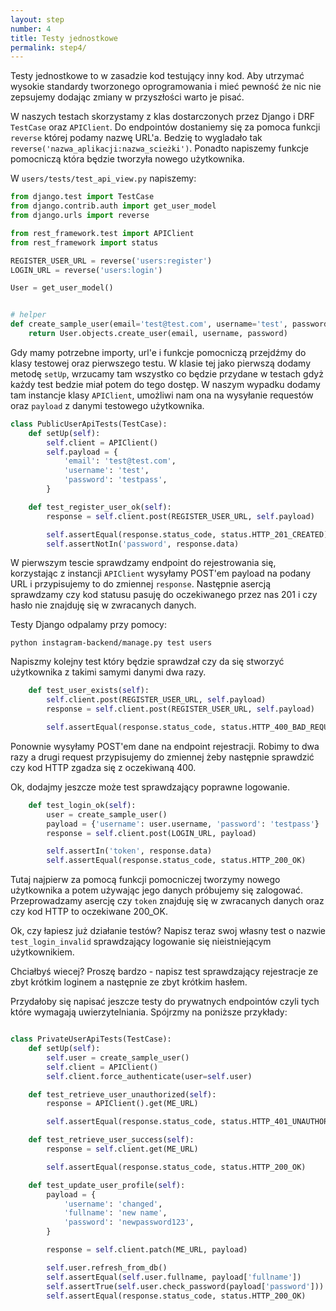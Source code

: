 ```yaml
---
layout: step
number: 4
title: Testy jednostkowe
permalink: step4/
---
```


Testy jednostkowe to w zasadzie kod testujący inny kod. Aby utrzymać wysokie standardy tworzonego oprogramowania i mieć pewność że nic nie zepsujemy dodając zmiany w przyszłości warto je pisać.

W naszych testach skorzystamy z klas dostarczonych przez Django i DRF `TestCase` oraz `APIClient`. Do endpointów dostaniemy się za pomoca funkcji `reverse` której podamy nazwę URL'a. Bedzię to wygladało tak `reverse('nazwa_aplikacji:nazwa_scieżki')`. Ponadto napiszemy funkcje pomocniczą która będzie tworzyła nowego użytkownika.

W `users/tests/test_api_view.py` napiszemy:

```python
from django.test import TestCase
from django.contrib.auth import get_user_model
from django.urls import reverse

from rest_framework.test import APIClient
from rest_framework import status

REGISTER_USER_URL = reverse('users:register')
LOGIN_URL = reverse('users:login')

User = get_user_model()


# helper
def create_sample_user(email='test@test.com', username='test', password='testpass'):
    return User.objects.create_user(email, username, password)
```

Gdy mamy potrzebne importy, url'e i funkcje pomocniczą przejdźmy do klasy testowej oraz pierwszego testu. W klasie tej jako pierwszą dodamy metodę `setUp`, wrzucamy tam wszystko co będzie przydane w testach gdyż każdy test bedzie miał potem do tego dostęp. W naszym wypadku dodamy tam instancje klasy `APIClient`, umożliwi nam ona na wysyłanie requestów oraz `payload` z danymi testowego użytkownika.
 
```python
class PublicUserApiTests(TestCase):
    def setUp(self):
        self.client = APIClient()
        self.payload = {
            'email': 'test@test.com',
            'username': 'test',
            'password': 'testpass',
        }

    def test_register_user_ok(self):
        response = self.client.post(REGISTER_USER_URL, self.payload)

        self.assertEqual(response.status_code, status.HTTP_201_CREATED)
        self.assertNotIn('password', response.data)
```

W pierwszym tescie sprawdzamy endpoint do rejestrowania się, korzystając z instancji `APIClient` wysyłamy POST'em payload na podany URL i przypisujemy to do zmiennej `response`. Następnie asercją sprawdzamy czy kod statusu pasuję do oczekiwanego przez nas 201 i czy hasło nie znajduję się w zwracanych danych.

Testy Django odpalamy przy pomocy:

```
python instagram-backend/manage.py test users
```

Napiszmy kolejny test który będzie sprawdzał czy da się stworzyć użytkownika z takimi samymi danymi dwa razy.

```python
    def test_user_exists(self):
        self.client.post(REGISTER_USER_URL, self.payload)
        response = self.client.post(REGISTER_USER_URL, self.payload)

        self.assertEqual(response.status_code, status.HTTP_400_BAD_REQUEST)
```

Ponownie wysyłamy POST'em dane na endpoint rejestracji. Robimy to dwa razy a drugi request przypisujemy do zmiennej żeby następnie sprawdzić czy kod HTTP zgadza się z oczekiwaną 400.

Ok, dodajmy jeszcze może test sprawdzający poprawne logowanie.

```python
    def test_login_ok(self):
        user = create_sample_user()
        payload = {'username': user.username, 'password': 'testpass'}
        response = self.client.post(LOGIN_URL, payload)

        self.assertIn('token', response.data)
        self.assertEqual(response.status_code, status.HTTP_200_OK)
```

Tutaj najpierw za pomocą funkcji pomocniczej tworzymy nowego użytkownika a potem używając jego danych próbujemy się zalogować. Przeprowadzamy asercję czy `token` znajduję się w zwracanych danych oraz czy kod HTTP to oczekiwane 200_OK.

Ok, czy łapiesz już działanie testów? Napisz teraz swoj własny test o nazwie `test_login_invalid` sprawdzający logowanie się nieistniejącym użytkownikiem.

Chciałbyś wiecej? Proszę bardzo - napisz test sprawdzający rejestracje ze zbyt krótkim loginem a następnie ze zbyt krótkim hasłem.

Przydałoby się napisać jeszcze testy do prywatnych endpointów czyli tych które wymagają uwierzytelniania. Spójrzmy na poniższe przykłady:

```python

class PrivateUserApiTests(TestCase):
    def setUp(self):
        self.user = create_sample_user()
        self.client = APIClient()
        self.client.force_authenticate(user=self.user)

    def test_retrieve_user_unauthorized(self):
        response = APIClient().get(ME_URL)

        self.assertEqual(response.status_code, status.HTTP_401_UNAUTHORIZED)

    def test_retrieve_user_success(self):
        response = self.client.get(ME_URL)

        self.assertEqual(response.status_code, status.HTTP_200_OK)

    def test_update_user_profile(self):
        payload = {
            'username': 'changed',
            'fullname': 'new name',
            'password': 'newpassword123',
        }

        response = self.client.patch(ME_URL, payload)

        self.user.refresh_from_db()
        self.assertEqual(self.user.fullname, payload['fullname'])
        self.assertTrue(self.user.check_password(payload['password']))
        self.assertEqual(response.status_code, status.HTTP_200_OK)
```
